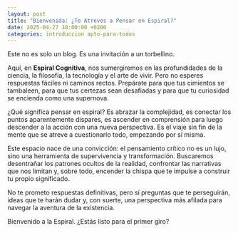 ```yaml
---
layout: post
title: "Bienvenida: ¿Te Atreves a Pensar en Espiral?"
date: 2025-04-27 10:00:00 +0200
categories: introduccion apto-para-todos
---
```


Este no es solo un blog. Es una invitación a un torbellino.

Aquí, en **Espiral Cognitiva**, nos sumergiremos en las profundidades de la ciencia, la filosofía, la tecnología y el arte de vivir. Pero no esperes respuestas fáciles ni caminos rectos. Prepárate para que tus cimientos se tambaleen, para que tus certezas sean desafiadas y para que tu curiosidad se encienda como una supernova.

¿Qué significa pensar en espiral? Es abrazar la complejidad, es conectar los puntos aparentemente dispares, es ascender en comprensión para luego descender a la acción con una nueva perspectiva. Es el viaje sin fin de la mente que se atreve a cuestionarlo todo, empezando por sí misma.

Este espacio nace de una convicción: el pensamiento crítico no es un lujo, sino una herramienta de supervivencia y transformación. Buscaremos desentrañar los patrones ocultos de la realidad, confrontar las narrativas que nos limitan y, sobre todo, encender la chispa que te impulse a construir tu propio significado.

No te prometo respuestas definitivas, pero sí preguntas que te perseguirán, ideas que te harán dudar y, con suerte, una perspectiva más afilada para navegar la aventura de la existencia.

Bienvenido a la Espiral. ¿Estás listo para el primer giro?
